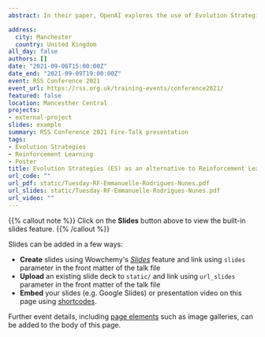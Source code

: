 ```yaml
---
abstract: In their paper, OpenAI explores the use of Evolution Strategies (ES) algorithms as an alternative to Reinforcement Learning techniques claiming that one of this technique’s key differentiators is its scalability. I aim to compare both approaches, and I conducted experiments using the OpenAI technique, which were found to display quick learning behaviour if provided with sufficient compute resources.

address:
  city: Manchester
  country: United Kingdom
all_day: false
authors: []
date: "2021-09-06T15:00:00Z"
date_end: "2021-09-09T19:00:00Z"
event: RSS Conference 2021
event_url: https://rss.org.uk/training-events/conference2021/
featured: false
location: Mancesther Central
projects:
- external-project
slides: example
summary: RSS Conference 2021 Fire-Talk presentation
tags: 
- Evolution Strategies
- Reinforcement Learning
- Poster
title: Evolution Strategies (ES) as an alternative to Reinforcement Learning (RL)
url_code: ""
url_pdf: static/Tuesday-RF-Emmanuelle-Rodrigues-Nunes.pdf
url_slides: static/Tuesday-RF-Emmanuelle-Rodrigues-Nunes.pdf
url_video: ""
---
```


{{% callout note %}}
Click on the **Slides** button above to view the built-in slides feature.
{{% /callout %}}

Slides can be added in a few ways:

- **Create** slides using Wowchemy's [*Slides*](https://wowchemy.com/docs/managing-content/#create-slides) feature and link using `slides` parameter in the front matter of the talk file
- **Upload** an existing slide deck to `static/` and link using `url_slides` parameter in the front matter of the talk file
- **Embed** your slides (e.g. Google Slides) or presentation video on this page using [shortcodes](https://wowchemy.com/docs/writing-markdown-latex/).

Further event details, including [page elements](https://wowchemy.com/docs/writing-markdown-latex/) such as image galleries, can be added to the body of this page.
